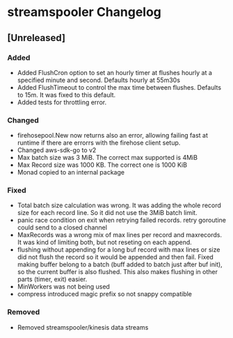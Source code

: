 # streamspooler Changelog

## [Unreleased]  


### Added

- Added FlushCron option to set an hourly timer at flushes hourly at a specified minute and second. Defaults hourly at 55m30s
- Added FlushTimeout to control the max time between flushes. Defaults to 15m. It was fixed to this default.
- Added tests for throttling error.

### Changed
- firehosepool.New now returns also an error, allowing failing fast at runtime if there are errorrs with the firehose client setup.
- Changed aws-sdk-go to v2
- Max batch size was 3 MiB. The correct max supported is 4MiB
- Max Record size was 1000 KB. The correct one is 1000 KiB
- Monad copied to an internal package

### Fixed
- Total batch size calculation was wrong. It was adding the whole record size for each record line. So it did not use the 3MiB batch limit.
- panic race condition on exit when retrying failed records. retry goroutine could send to a closed channel
- MaxRecords was a wrong mix of max lines per record and maxrecords. It was kind of limiting both, but not reseting on each append.
- flushing without appending  for a long buf record with max lines or size did not flush the record so it would be appended and then fail. Fixed making buffer belong to a batch (buff added to batch just after buf init), so the current buffer is also flushed. This also makes flushing in other parts (timer, exit) easier.
- MinWorkers was not being used
- compress introduced magic prefix so not snappy compatible


### Removed

- Removed streamspooler/kinesis data streams
